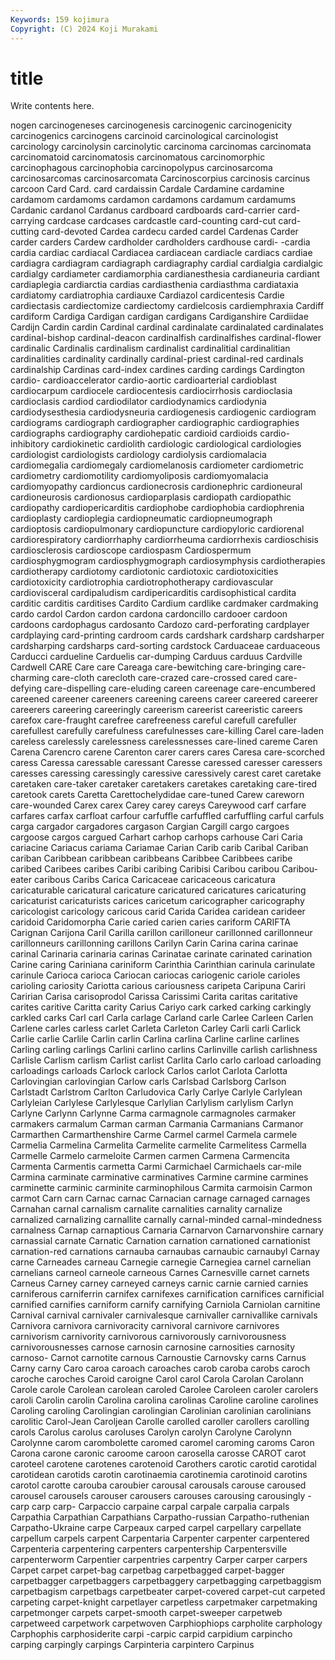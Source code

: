 ```yaml
---
Keywords: 159 kojimura
Copyright: (C) 2024 Koji Murakami
---
```


# title

Write contents here.



nogen
carcinogeneses carcinogenesis carcinogenic carcinogenicity carcinogenics carcinogens carcinoid carcinological carcinologist carcinology
carcinolysin carcinolytic carcinoma carcinomas carcinomata carcinomatoid carcinomatosis carcinomatous carcinomorphic carcinophagous
carcinophobia carcinopolypus carcinosarcoma carcinosarcomas carcinosarcomata Carcinoscorpius carcinosis carcinus carcoon Card
Card. card cardaissin Cardale Cardamine cardamine cardamom cardamoms cardamon cardamons
cardamum cardamums Cardanic cardanol Cardanus cardboard cardboards card-carrier card-carrying cardcase
cardcases cardcastle card-counting card-cut card-cutting card-devoted Cardea cardecu carded cardel
Cardenas Carder carder carders Cardew cardholder cardholders cardhouse cardi- -cardia
cardia cardiac cardiacal Cardiacea cardiacean cardiacle cardiacs cardiae cardiagra cardiagram
cardiagraph cardiagraphy cardial cardialgia cardialgic cardialgy cardiameter cardiamorphia cardianesthesia cardianeuria
cardiant cardiaplegia cardiarctia cardias cardiasthenia cardiasthma cardiataxia cardiatomy cardiatrophia cardiauxe
Cardiazol cardicentesis Cardie cardiectasis cardiectomize cardiectomy cardielcosis cardiemphraxia Cardiff cardiform
Cardiga Cardigan cardigan cardigans Cardiganshire Cardiidae Cardijn Cardin cardin Cardinal
cardinal cardinalate cardinalated cardinalates cardinal-bishop cardinal-deacon cardinalfish cardinalfishes cardinal-flower cardinalic
Cardinalis cardinalism cardinalist cardinalitial cardinalitian cardinalities cardinality cardinally cardinal-priest cardinal-red
cardinals cardinalship Cardinas card-index cardines carding cardings Cardington cardio- cardioaccelerator
cardio-aortic cardioarterial cardioblast cardiocarpum cardiocele cardiocentesis cardiocirrhosis cardioclasia cardioclasis cardiod
cardiodilator cardiodynamics cardiodynia cardiodysesthesia cardiodysneuria cardiogenesis cardiogenic cardiogram cardiograms cardiograph
cardiographer cardiographic cardiographies cardiographs cardiography cardiohepatic cardioid cardioids cardio-inhibitory cardiokinetic
cardiolith cardiologic cardiological cardiologies cardiologist cardiologists cardiology cardiolysis cardiomalacia cardiomegalia
cardiomegaly cardiomelanosis cardiometer cardiometric cardiometry cardiomotility cardiomyoliposis cardiomyomalacia cardiomyopathy cardioncus
cardionecrosis cardionephric cardioneural cardioneurosis cardionosus cardioparplasis cardiopath cardiopathic cardiopathy cardiopericarditis
cardiophobe cardiophobia cardiophrenia cardioplasty cardioplegia cardiopneumatic cardiopneumograph cardioptosis cardiopulmonary cardiopuncture
cardiopyloric cardiorenal cardiorespiratory cardiorrhaphy cardiorrheuma cardiorrhexis cardioschisis cardiosclerosis cardioscope cardiospasm
Cardiospermum cardiosphygmogram cardiosphygmograph cardiosymphysis cardiotherapies cardiotherapy cardiotomy cardiotonic cardiotoxic cardiotoxicities
cardiotoxicity cardiotrophia cardiotrophotherapy cardiovascular cardiovisceral cardipaludism cardipericarditis cardisophistical cardita carditic
carditis carditises Cardito Cardium cardlike cardmaker cardmaking cardo cardol Cardon
cardon cardona cardoncillo cardooer cardoon cardoons cardophagus cardosanto Cardozo card-perforating
cardplayer cardplaying card-printing cardroom cards cardshark cardsharp cardsharper cardsharping cardsharps
card-sorting cardstock Carduaceae carduaceous Carducci cardueline Carduelis car-dumping Carduus carduus
Cardville Cardwell CARE Care care Careaga care-bewitching care-bringing care-charming care-cloth
carecloth care-crazed care-crossed cared care-defying care-dispelling care-eluding careen careenage care-encumbered
careened careener careeners careening careens career careered careerer careerers careering
careeringly careerism careerist careeristic careers carefox care-fraught carefree carefreeness careful
carefull carefuller carefullest carefully carefulness carefulnesses care-killing Carel care-laden careless
carelessly carelessness carelessnesses care-lined careme Caren Carena Carencro carene Carenton
carer carers cares Caresa care-scorched caress Caressa caressable caressant Caresse
caressed caresser caressers caresses caressing caressingly caressive caressively carest caret
caretake caretaken care-taker caretaker caretakers caretakes caretaking care-tired caretook carets
Caretta Carettochelydidae care-tuned Carew careworn care-wounded Carex carex Carey carey
careys Careywood carf carfare carfares carfax carfloat carfour carfuffle carfuffled
carfuffling carful carfuls carga cargador cargadores cargason Cargian Cargill cargo
cargoes cargoose cargos cargued Carhart carhop carhops carhouse Cari Caria
cariacine Cariacus cariama Cariamae Carian Carib carib Caribal Cariban cariban
Caribbean caribbean caribbeans Caribbee Caribbees caribe caribed Caribees caribes Caribi
caribing Caribisi Caribou caribou Caribou-eater caribous Caribs Carica Caricaceae caricaceous
caricatura caricaturable caricatural caricature caricatured caricatures caricaturing caricaturist caricaturists carices
caricetum caricographer caricography caricologist caricology caricous carid Carida Caridea caridean
carideer caridoid Caridomorpha Carie caried carien caries cariform CARIFTA Carignan
Carijona Caril Carilla carillon carilloneur carillonned carillonneur carillonneurs carillonning carillons
Carilyn Carin Carina carina carinae carinal Carinaria carinaria carinas Carinatae
carinate carinated carination Carine caring Cariniana cariniform Carinthia Carinthian carinula
carinulate carinule Carioca carioca Cariocan cariocas cariogenic cariole carioles carioling
cariosity Cariotta carious cariousness caripeta Caripuna Cariri Caririan Carisa carisoprodol
Carissa Carissimi Carita caritas caritative carites caritive Caritta carity Carius
Cariyo cark carked carking carkingly carkled carks Carl carl Carla
carlage Carland carle Carlee Carleen Carlen Carlene carles carless carlet
Carleta Carleton Carley Carli carli Carlick Carlie carlie Carlile Carlin
carlin Carlina carlina Carline carline carlines Carling carling carlings Carlini
carlino carlins Carlinville carlish carlishness Carlisle Carlism carlism Carlist carlist
Carlita Carlo carlo carload carloading carloadings carloads Carlock carlock Carlos
carlot Carlota Carlotta Carlovingian carlovingian Carlow carls Carlsbad Carlsborg Carlson
Carlstadt Carlstrom Carlton Carludovica Carly Carlye Carlyle Carlylean Carlyleian Carlylese
Carlylesque Carlylian Carlylism carlylism Carlyn Carlyne Carlynn Carlynne Carma carmagnole
carmagnoles carmaker carmakers carmalum Carman carman Carmania Carmanians Carmanor Carmarthen
Carmarthenshire Carme Carmel carmel Carmela carmele Carmelia Carmelina Carmelita Carmelite
carmelite Carmelitess Carmella Carmelle Carmelo carmeloite Carmen carmen Carmena Carmencita
Carmenta Carmentis carmetta Carmi Carmichael Carmichaels car-mile Carmina carminate carminative
carminatives Carmine carmine carmines carminette carminic carminite carminophilous Carmita carmoisin
Carmon carmot Carn carn Carnac carnac Carnacian carnage carnaged carnages
Carnahan carnal carnalism carnalite carnalities carnality carnalize carnalized carnalizing carnallite
carnally carnal-minded carnal-mindedness carnalness Carnap carnaptious Carnaria Carnarvon Carnarvonshire carnary
carnassial carnate Carnatic Carnation carnation carnationed carnationist carnation-red carnations carnauba
carnaubas carnaubic carnaubyl Carnay carne Carneades carneau Carnegie carnegie Carnegiea
carnel carnelian carnelians carneol carneole carneous Carnes Carnesville carnet carnets
Carneus Carney carney carneyed carneys carnic carnie carnied carnies carniferous
carniferrin carnifex carnifexes carnification carnifices carnificial carnified carnifies carniform carnify
carnifying Carniola Carniolan carnitine Carnival carnival carnivaler carnivalesque carnivaller carnivallike
carnivals Carnivora carnivora carnivoracity carnivoral carnivore carnivores carnivorism carnivority carnivorous
carnivorously carnivorousness carnivorousnesses carnose carnosin carnosine carnosities carnosity carnoso- Carnot
carnotite carnous Carnoustie Carnovsky carns Carnus Carny carny Caro caroa
caroach caroaches carob caroba carobs caroch caroche caroches Caroid caroigne
Carol carol Carola Carolan Carolann Carole carole Carolean carolean caroled
Carolee Caroleen caroler carolers caroli Carolin carolin Carolina carolina carolinas
Caroline caroline carolines Caroling caroling Carolingian carolingian Carolinian carolinian carolinians
carolitic Carol-Jean Caroljean Carolle carolled caroller carollers carolling carols Carolus
carolus caroluses Carolyn carolyn Carolyne Carolynn Carolynne carom carombolette caromed
caromel caroming caroms Caron Carona carone caronic caroome caroon carosella
carosse CAROT carot caroteel carotene carotenes carotenoid Carothers carotic carotid
carotidal carotidean carotids carotin carotinaemia carotinemia carotinoid carotins carotol carotte
carouba caroubier carousal carousals carouse caroused carousel carousels carouser carousers
carouses carousing carousingly -carp carp carp- Carpaccio carpaine carpal carpale
carpalia carpals Carpathia Carpathian Carpathians Carpatho-russian Carpatho-ruthenian Carpatho-Ukraine carpe Carpeaux
carped carpel carpellary carpellate carpellum carpels carpent Carpentaria Carpenter carpenter
carpentered Carpenteria carpentering carpenters carpentership Carpentersville carpenterworm Carpentier carpentries carpentry
Carper carper carpers Carpet carpet carpet-bag carpetbag carpetbagged carpet-bagger carpetbagger
carpetbaggers carpetbaggery carpetbagging carpetbaggism carpetbagism carpetbags carpetbeater carpet-covered carpet-cut carpeted
carpeting carpet-knight carpetlayer carpetless carpetmaker carpetmaking carpetmonger carpets carpet-smooth carpet-sweeper
carpetweb carpetweed carpetwork carpetwoven Carphiophiops carpholite carphology Carphophis carphosiderite carpi
-carpic carpid carpidium carpincho carping carpingly carpings Carpinteria carpintero Carpinus

